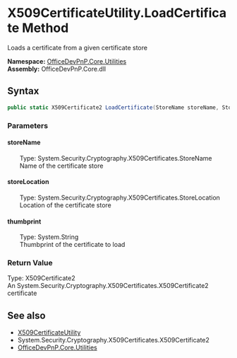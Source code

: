 # X509CertificateUtility.LoadCertificate Method  
 Loads a certificate from a given certificate store   

**Namespace:** [OfficeDevPnP.Core.Utilities](OfficeDevPnP.Core.Utilities.md)  
**Assembly:** OfficeDevPnP.Core.dll  
## Syntax
```C#
public static X509Certificate2 LoadCertificate(StoreName storeName, StoreLocation storeLocation, String thumbprint)
```
### Parameters
#### storeName  
&emsp;&emsp;Type: System.Security.Cryptography.X509Certificates.StoreName  
&emsp;&emsp;Name of the certificate store  

  

#### storeLocation  
&emsp;&emsp;Type: System.Security.Cryptography.X509Certificates.StoreLocation  
&emsp;&emsp;Location of the certificate store  

  

#### thumbprint  
&emsp;&emsp;Type: System.String  
&emsp;&emsp;Thumbprint of the certificate to load  

  

### Return Value
Type: X509Certificate2  
An System.Security.Cryptography.X509Certificates.X509Certificate2 certificate 


## See also
- [X509CertificateUtility](OfficeDevPnP.Core.Utilities.X509CertificateUtility.md) 
- System.Security.Cryptography.X509Certificates.X509Certificate2
- [OfficeDevPnP.Core.Utilities](OfficeDevPnP.Core.Utilities.md) 
